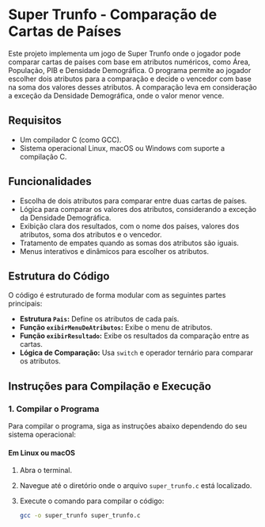 # Super Trunfo - Comparação de Cartas de Países

Este projeto implementa um jogo de Super Trunfo onde o jogador pode comparar cartas de países com base em atributos numéricos, como Área, População, PIB e Densidade Demográfica. O programa permite ao jogador escolher dois atributos para a comparação e decide o vencedor com base na soma dos valores desses atributos. A comparação leva em consideração a exceção da Densidade Demográfica, onde o valor menor vence.

## Requisitos

- Um compilador C (como GCC).
- Sistema operacional Linux, macOS ou Windows com suporte a compilação C.

## Funcionalidades

- Escolha de dois atributos para comparar entre duas cartas de países.
- Lógica para comparar os valores dos atributos, considerando a exceção da Densidade Demográfica.
- Exibição clara dos resultados, com o nome dos países, valores dos atributos, soma dos atributos e o vencedor.
- Tratamento de empates quando as somas dos atributos são iguais.
- Menus interativos e dinâmicos para escolher os atributos.

## Estrutura do Código

O código é estruturado de forma modular com as seguintes partes principais:
- **Estrutura `Pais`:** Define os atributos de cada país.
- **Função `exibirMenuDeAtributos`:** Exibe o menu de atributos.
- **Função `exibirResultado`:** Exibe os resultados da comparação entre as cartas.
- **Lógica de Comparação:** Usa `switch` e operador ternário para comparar os atributos.

## Instruções para Compilação e Execução

### 1. Compilar o Programa

Para compilar o programa, siga as instruções abaixo dependendo do seu sistema operacional:

#### Em Linux ou macOS

1. Abra o terminal.
2. Navegue até o diretório onde o arquivo `super_trunfo.c` está localizado.
3. Execute o comando para compilar o código:

   ```bash
   gcc -o super_trunfo super_trunfo.c

